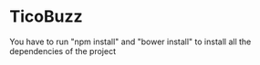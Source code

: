 TicoBuzz
========
You have to run "npm install" and "bower install" to install all the dependencies of the project

